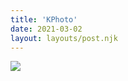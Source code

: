 ```yaml
---
title: 'КPhoto'
date: 2021-03-02
layout: layouts/post.njk
---
```


![](https://i.ibb.co/25GgCYZ/file-13.jpg)


